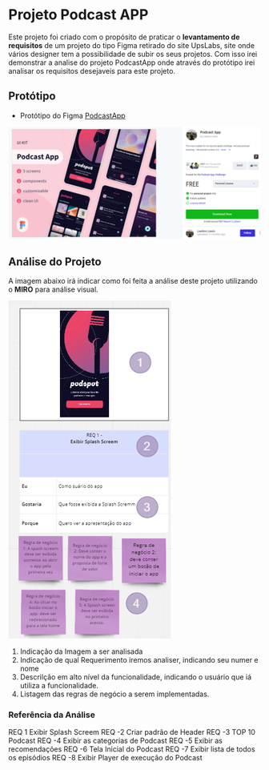 # Projeto Podcast APP

Este projeto foi criado com o propósito de praticar o **levantamento de requisitos** de um projeto do tipo Figma
retirado do site UpsLabs, site onde vários designer tem a possibilidade de subir os seus projetos. Com isso irei demonstrar a analise do projeto PodcastApp onde através do protótipo irei analisar os requisitos desejaveis para este projeto.

## Protótipo

- Protótipo do Figma [PodcastApp](https://www.uplabs.com/posts/podcast-app-27e7dba2-b5d6-40f8-be0f-52d6710b9af7)

![Referencia Protótipo](../img/ref_figma.png)

## Análise do Projeto

A imagem abaixo irá indicar como foi feita a análise deste projeto utilizando o **MIRO** para análise visual.

![Referencia da análise](img/ref_analise.png)

1. Indicação da Imagem a ser analisada
2. Indicação de qual Requerimento iremos analiser, indicando seu numer e nome
3. Descrilção em alto nível da funcionalidade, indicando o usuário que iá utiliza a funcionalidade.
4. Listagem das regras de negócio a serem implementadas.

### Referência da Análise

REQ 1 Exibir Splash Screem
REQ -2 Criar padrão de Header
REQ -3 TOP 10 Podcast
REQ -4 Exibir as categorias de Podcast
REQ -5 Exibir as recomendações
REQ -6 Tela Inicial do Podcast
REQ -7 Exibir lista de todos os episódios
REQ -8 Exibir Player de execução do Podcast